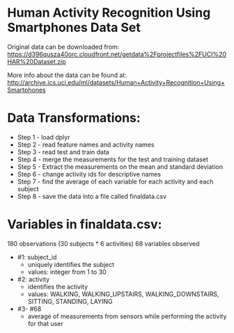 Human Activity Recognition Using Smartphones Data Set
=====================================================

Original data can be downloaded from:
https://d396qusza40orc.cloudfront.net/getdata%2Fprojectfiles%2FUCI%20HAR%20Dataset.zip

More info about the data can be found at:
http://archive.ics.uci.edu/ml/datasets/Human+Activity+Recognition+Using+Smartphones

Data Transformations:
======================

- Step 1 - load dplyr
- Step 2 - read feature names and activity names
- Step 3 - read test and train data
- Step 4 - merge the measurements for the test and training dataset
- Step 5 - Extract the measurements on the mean and standard deviation
- Step 6 - change activity ids for descriptive names
- Step 7 - find the average of each variable for each activity and each subject
- Step 8 - save the data into a file called finaldata.csv

Variables in finaldata.csv:
===========================

180 observations (30 subjects * 6 activities)
68 variables observed
 - #1: subject_id
	- uniquely identifies the subject
	- values: integer from 1 to 30
 - #2: activity
	- identifies the activity
	- values: WALKING, WALKING_UPSTAIRS, WALKING_DOWNSTAIRS, SITTING, STANDING, LAYING
 - #3- #68
	- average of measurements from sensors while performing the activity for that user

